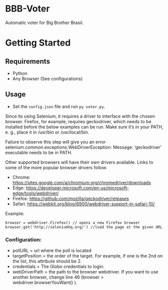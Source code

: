 # BBB-Voter
Automatic voter for Big Brother Brasil.

# Getting Started

## Requirements
* Python
* Any Browser (See configurations)

## Usage
* Set the `config.json` file and run `py voter.py`.

Since its using Selenium, it requires a driver to interface with the chosen browser. Firefox, for example, requires geckodriver, which needs to be installed before the below examples can be run. Make sure it’s in your PATH, e. g., place it in /usr/bin or /usr/local/bin.

Failure to observe this step will give you an error selenium.common.exceptions.WebDriverException: Message: ‘geckodriver’ executable needs to be in PATH.

Other supported browsers will have their own drivers available. Links to some of the more popular browser drivers follow.

- Chrome: 	https://sites.google.com/a/chromium.org/chromedriver/downloads
- Edge: 	https://developer.microsoft.com/en-us/microsoft-edge/tools/webdriver/
- Firefox: 	https://github.com/mozilla/geckodriver/releases
- Safari: 	https://webkit.org/blog/6900/webdriver-support-in-safari-10/

Example:

```
browser = webdriver.Firefox() // opens a new Firefox browser
browser.get('http://seleniumhq.org/') //load the page at the given URL
```


### Configuration:
* pollURL = url where the poll is located
* targetPosition = the order of the target. For example, if one is the 2nd on the list, this attribute should be 2.
* credentials = The Globo credentials to login.
* webDriverPath = the path to the browser webdriver. If you want to use another browser, change line 46 (browser = webdriver.browserYouWant() ).
